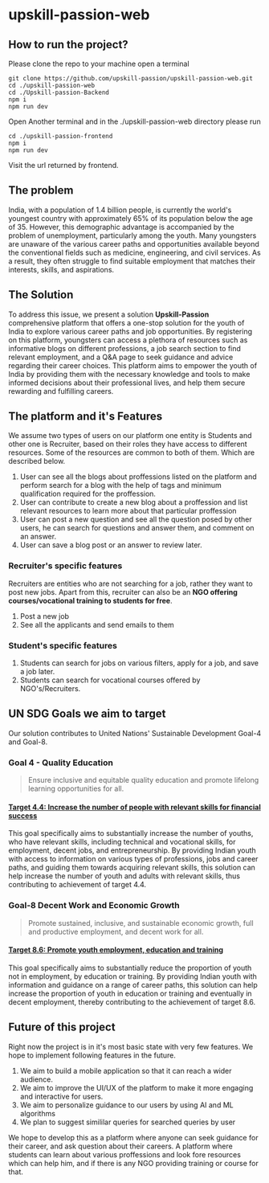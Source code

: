 
# upskill-passion-web

## How to run the project?
Please clone the repo to your machine open a terminal
```shell
git clone https://github.com/upskill-passion/upskill-passion-web.git
cd ./upskill-passion-web
cd ./Upskill-passion-Backend
npm i
npm run dev
```
Open Another terminal and in the ./upskill-passion-web directory please run
```shell
cd ./upskill-passion-frontend
npm i
npm run dev

```

Visit the url returned by frontend.

## The problem

India, with a population of 1.4 billion people, is currently the world's youngest country with approximately 65% of its population below the age of 35. However, this demographic advantage is accompanied by the problem of unemployment, particularly among the youth. Many youngsters are unaware of the various career paths and opportunities available beyond the conventional fields such as medicine, engineering, and civil services. As a result, they often struggle to find suitable employment that matches their interests, skills, and aspirations.

## The Solution

To address this issue, we present a solution **Upskill-Passion** comprehensive platform that offers a one-stop solution for the youth of India to explore various career paths and job opportunities. By registering on this platform, youngsters can access a plethora of resources such as informative blogs on different professions, a job search section to find relevant employment, and a Q&A page to seek guidance and advice regarding their career choices. This platform aims to empower the youth of India by providing them with the necessary knowledge and tools to make informed decisions about their professional lives, and help them secure rewarding and fulfilling careers.

## The platform and it's Features 
 
We assume two types of users on our platform one entity is Students and other one is Recruiter, based on their roles they have access to different resources. Some of the resources are common to both of them. Which are described below.

 1. User can see all the blogs about proffessions listed on the platform and perform search for a blog with the help of tags and minimum qualification required for the proffession.
 2. User can contribute to create a new blog about a proffession and list relevant resources to learn more about that particular proffession
 3. User can post a new question and see all the question posed by other users, he can search for questions and answer them, and comment on an answer.
 4. User can save a blog post or an answer to review later.

### Recruiter's specific features
Recruiters are entities who are not searching for a job, rather they want to post new jobs. Apart from this, recruiter can also be an **NGO offering courses/vocational training to students for free**.

1. Post a new job
2. See all the applicants and send emails to them

### Student's specific features
1.  Students can search for jobs on various filters, apply for a job, and save a job later.
2. Students can search for vocational courses offered by NGO's/Recruiters.

## UN SDG Goals we aim to target

Our solution contributes to United Nations' Sustainable Development Goal-4 and Goal-8.
### Goal 4 - Quality Education

>Ensure inclusive and equitable quality education and promote lifelong learning opportunities for all.
#### [Target 4.4: Increase the number of people with relevant skills for financial success](https://sdg-tracker.org/quality-education#4.4) 

This goal specifically aims to substantially increase the number of youths, who have relevant skills, including technical and vocational skills, for employment, decent jobs, and entrepreneurship. By providing Indian youth with access to information on various types of professions, jobs and career paths, and guiding them towards acquiring relevant skills, this solution can help increase the number of youth and adults with relevant skills, thus contributing to achievement of target 4.4.

### Goal-8 Decent Work and Economic Growth
>Promote sustained, inclusive, and sustainable economic growth, full and productive employment, and decent work for all.

#### [Target 8.6: Promote youth employment, education and training](https://sdg-tracker.org/economic-growth#8.6)

This goal specifically aims to substantially reduce the proportion of youth not in employment, by education or
training. By providing Indian youth with information and guidance on a range of career paths, this solution can help increase the proportion of youth in education or training and eventually in decent employment, thereby contributing to the achievement of target 8.6.

## Future of this project

Right now the project is in it's most basic state with very few features. We hope to implement following features in the future.



 1. We aim to build a mobile application so that it  can reach a wider audience.
 2. We aim to improve the UI/UX of the platform to make it more engaging and interactive for users.
 3. We aim to personalize guidance to our users by using AI and ML algorithms
 4. We plan to suggest simililar queries for searched queries by user
 
 We hope to develop this as a platform where anyone can seek guidance for their career, and ask question about their careers. A platform where students can learn about various proffessions and look fore resources which can help him, and if there is any NGO providing training or course for that. 
<!--We hope to achieve that by using donations from industry, if only we could build an infrastructure where NGO's can get fundings from industry, and help students to get their dream jobs. Companies can tell NGO's there requirements and NGO's can train students according to their needs, it seems very far fetched but anything can be achieved -->
